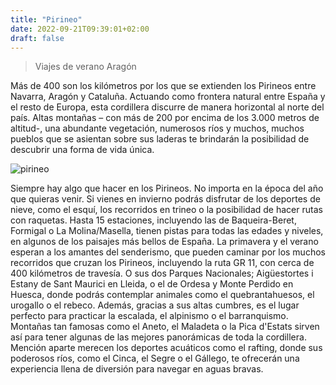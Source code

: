 ```yaml
---
title: "Pirineo"
date: 2022-09-21T09:39:01+02:00
draft: false
---
```


> Viajes de verano
> Aragón

Más de 400 son los kilómetros por los que se extienden los Pirineos entre Navarra, Aragón y Cataluña. Actuando como frontera natural entre España y el resto de Europa, esta cordillera discurre de manera horizontal al norte del país. Altas montañas – con más de 200 por encima de los 3.000 metros de altitud-, una abundante vegetación, numerosos ríos y muchos, muchos pueblos que se asientan sobre sus laderas te brindarán la posibilidad de descubrir una forma de vida única.

![pirineo](https://www.spain.info/.content/images/mapa-comarcas/mapa-pirineos.svg)

Siempre hay algo que hacer en los Pirineos. No importa en la época del año que quieras venir. Si vienes en invierno podrás disfrutar de los deportes de nieve, como el esquí, los recorridos en trineo o la posibilidad de hacer rutas con raquetas. Hasta 15 estaciones, incluyendo las de Baqueira-Beret, Formigal o La Molina/Masella, tienen pistas para todas las edades y niveles, en algunos de los paisajes más bellos de España.
La primavera y el verano esperan a los amantes del senderismo, que pueden caminar por los muchos recorridos que cruzan los Pirineos, incluyendo la ruta GR 11, con cerca de 400 kilómetros de travesía. O sus dos Parques Nacionales; Aigüestortes i Estany de Sant Maurici en Lleida, o el de Ordesa y Monte Perdido en Huesca, donde podrás contemplar animales como el quebrantahuesos, el urogallo o el rebeco.
Además, gracias a sus altas cumbres, es el lugar perfecto para practicar la escalada, el alpinismo o el barranquismo. Montañas tan famosas como el Aneto, el Maladeta o la Pica d'Estats sirven así para tener algunas de las mejores panorámicas de toda la cordillera. Mención aparte merecen los deportes acuáticos como el rafting, donde sus poderosos ríos, como el Cinca, el Segre o el Gállego, te ofrecerán una experiencia llena de diversión para navegar en aguas bravas.